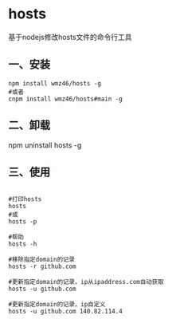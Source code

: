 # hosts
基于nodejs修改hosts文件的命令行工具
## 一、安装
```shell
npm install wmz46/hosts -g
#或者
cnpm install wmz46/hosts#main -g

```
## 二、卸载
npm uninstall hosts -g
## 三、使用
```shell

#打印hosts
hosts
#或
hosts -p

#帮助
hosts -h

#移除指定domain的记录
hosts -r github.com

#更新指定domain的记录，ip从ipaddress.com自动获取
hosts -u github.com

#更新指定domain的记录，ip自定义
hosts -u github.com 140.82.114.4


```